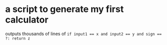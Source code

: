 # a script to generate my first calculator
outputs thousands of lines of `if input1 == x and input2 == y and sign == ?: return z`